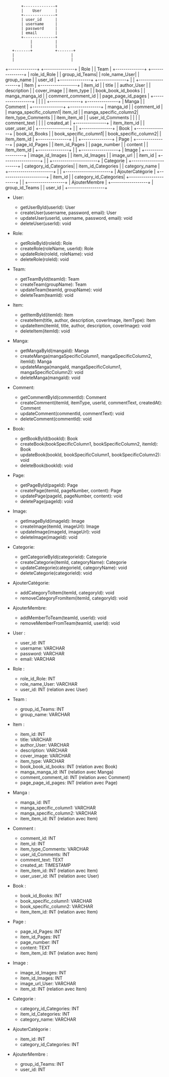            +--------------+
           |    User      |
           +--------------+
           | user_id      |
           | username     |
           | password     |
           | email        |
           +--------------+
               |          |
               |          |
       +-------+          +-------+
       |                         |
       |                         |
+--------------+           +---------------+
|    Role      |           |     Team      |
+--------------+           +---------------+
| role_id_Role |           | group_id_Teams|
| role_name_User|           | group_name    |
| user_id      |           +---------------+
+--------------+
       |
       |
+------------------+
|      Item        |
+------------------+
| item_id          |
| title            |
| author_User      |
| description      |
| cover_image      |
| item_type        |
| book_book_id_books   |
| manga_manga_id   |
| comment_comment_id   |
| page_page_id_pages   |
+------------------+
       |          |
       |          |
+---------------+  +---------------+
|     Manga     |  |    Comment    |
+---------------+  +---------------+
| manga_id      |  | comment_id    |
| manga_specific_column1| item_id      |
| manga_specific_column2| item_type_Comments |
| item_item_id  |  | user_id_Comments |
|               |  | comment_text  |
|               |  | created_at    |
+---------------+  | item_item_id  |
                   | user_user_id  |
                   +---------------+
       |
       |
+---------------+
|      Book     |
+---------------+
| book_id_Books |
| book_specific_column1|
| book_specific_column2|
| item_item_id  |
+---------------+
       |
       |
+---------------+
|      Page     |
+---------------+
| page_id_Pages |
| item_id_Pages |
| page_number   |
| content       |
| item_item_id  |
+---------------+
       |
       |
+------------------+
|      Image       |
+------------------+
| image_id_Images  |
| item_id_Images   |
| image_url   |
| item_id          |
+------------------+
       |
       |
+----------------------+
|      Categorie       |
+----------------------+
| category_id_Categories|
| item_id_Categories   |
| category_name        |
+----------------------+
       |
       |
+----------------------+
|   AjouterCatégorie   |
+----------------------+
| item_id              |
| category_id_Categories|
+----------------------+
       |
       |
+------------------+
|  AjouterMembre   |
+------------------+
| group_id_Teams   |
| user_id          |
+------------------+


- User:
    
    - getUserById(userId): User
    - createUser(username, password, email): User
    - updateUser(userId, username, password, email): void
    - deleteUser(userId): void
- Role:
    
    - getRoleById(roleId): Role
    - createRole(roleName, userId): Role
    - updateRole(roleId, roleName): void
    - deleteRole(roleId): void
- Team:
    
    - getTeamById(teamId): Team
    - createTeam(groupName): Team
    - updateTeam(teamId, groupName): void
    - deleteTeam(teamId): void
- Item:
    
    - getItemById(itemId): Item
    - createItem(title, author, description, coverImage, itemType): Item
    - updateItem(itemId, title, author, description, coverImage): void
    - deleteItem(itemId): void
- Manga:
    
    - getMangaById(mangaId): Manga
    - createManga(mangaSpecificColumn1, mangaSpecificColumn2, itemId): Manga
    - updateManga(mangaId, mangaSpecificColumn1, mangaSpecificColumn2): void
    - deleteManga(mangaId): void
- Comment:
    
    - getCommentById(commentId): Comment
    - createComment(itemId, itemType, userId, commentText, createdAt): Comment
    - updateComment(commentId, commentText): void
    - deleteComment(commentId): void
- Book:
    
    - getBookById(bookId): Book
    - createBook(bookSpecificColumn1, bookSpecificColumn2, itemId): Book
    - updateBook(bookId, bookSpecificColumn1, bookSpecificColumn2): void
    - deleteBook(bookId): void
- Page:
    
    - getPageById(pageId): Page
    - createPage(itemId, pageNumber, content): Page
    - updatePage(pageId, pageNumber, content): void
    - deletePage(pageId): void
- Image:
    
    - getImageById(imageId): Image
    - createImage(itemId, imageUrl): Image
    - updateImage(imageId, imageUrl): void
    - deleteImage(imageId): void
- Categorie:
    
    - getCategorieById(categorieId): Categorie
    - createCategorie(itemId, categoryName): Categorie
    - updateCategorie(categorieId, categoryName): void
    - deleteCategorie(categorieId): void
- AjouterCatégorie:
    
    - addCategoryToItem(itemId, categoryId): void
    - removeCategoryFromItem(itemId, categoryId): void
- AjouterMembre:
    
    - addMemberToTeam(teamId, userId): void
    - removeMemberFromTeam(teamId, userId): void

- User :
    
    - user_id: INT
    - username: VARCHAR
    - password: VARCHAR
    - email: VARCHAR
- Role :
    
    - role_id_Role: INT
    - role_name_User: VARCHAR
    - user_id: INT (relation avec User)
- Team :
    
    - group_id_Teams: INT
    - group_name: VARCHAR
- Item :
    
    - item_id: INT
    - title: VARCHAR
    - author_User: VARCHAR
    - description: VARCHAR
    - cover_image: VARCHAR
    - item_type: VARCHAR
    - book_book_id_books: INT (relation avec Book)
    - manga_manga_id: INT (relation avec Manga)
    - comment_comment_id: INT (relation avec Comment)
    - page_page_id_pages: INT (relation avec Page)
- Manga :
    
    - manga_id: INT
    - manga_specific_column1: VARCHAR
    - manga_specific_column2: VARCHAR
    - item_item_id: INT (relation avec Item)
- Comment :
    
    - comment_id: INT
    - item_id: INT
    - item_type_Comments: VARCHAR
    - user_id_Comments: INT
    - comment_text: TEXT
    - created_at: TIMESTAMP
    - item_item_id: INT (relation avec Item)
    - user_user_id: INT (relation avec User)
- Book :
    
    - book_id_Books: INT
    - book_specific_column1: VARCHAR
    - book_specific_column2: VARCHAR
    - item_item_id: INT (relation avec Item)
- Page :
    
    - page_id_Pages: INT
    - item_id_Pages: INT
    - page_number: INT
    - content: TEXT
    - item_item_id: INT (relation avec Item)
- Image :
    
    - image_id_Images: INT
    - item_id_Images: INT
    - image_url_User: VARCHAR
    - item_id: INT (relation avec Item)
- Categorie :
    
    - category_id_Categories: INT
    - item_id_Categories: INT
    - category_name: VARCHAR
- AjouterCatégorie :
    
    - item_id: INT
    - category_id_Categories: INT
- AjouterMembre :
    
    - group_id_Teams: INT
    - user_id: INT